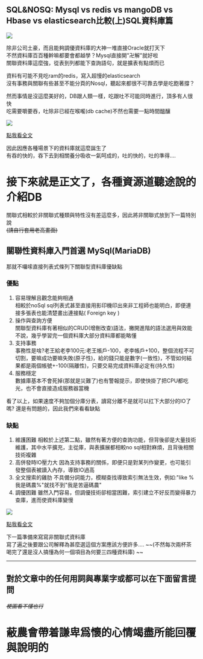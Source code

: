 ## SQL&NOSQ: Mysql vs redis vs mangoDB vs Hbase vs elasticsearch比較(上)SQL資料庫篇 


![](https://CY810912.github.io/th12img/allMysql.png)

除非公司土豪，而且能夠調優資料庫的大神一堆直接Oracle就打天下   
不然資料庫百百種幹嘛都要會都越學？Mysql直接開"卍解"就好啦  
關聯資料庫這麼強，從表到列都能下查詢語句，就是擴表有點煩而已  

資料有可能不見吃ram的redis，寫入超慢的elasticsearch  
沒有事務與關聯有些甚至不能分頁的Nosql，聽起來都很不可靠去學是吃飽著撐？

然而事情是沒這麼美好的，DB跟人類一樣，吃跟吐不可能同時進行，頂多有人很快  
吃需要嚼要吞，吐除非已經在喉嚨(db cache)不然也需要一點時間醞釀  

![](https://CY810912.github.io/th12img/dbcrash.jpg)


[點我看全文](https://www.facebook.com/itdogcom/posts/1283568385144888)

因此因應各種場景下的資料庫就這麼誕生了    
有吞的快的，吞下去到相關養分吸收一氣呵成的，吐的快的，吐的準得....  

# 接下來就是正文了，各種資源道聽途說的介紹DB  

關聯式相較於非關聯式種類與特性沒有差這麼多，因此將非關聯式放到下一篇特別說  
~~(請自行套用老高畫面)~~

## 關聯性資料庫入門首選 MySql(MariaDB)
那就不囉嗦直接列表式條列下關聯型資料庫優缺點

### 優點
1. 容易理解且觀念能夠相通  
    相較於noSql sql列表式甚至直接用影印機印出來非工程師也能明白，即便連接多張表也能清楚畫出連接點( Foreign key )
2. 操作與查詢方便  
    關聯型資料庫有著相似的CRUD(增刪改查)語法，撇開進階的語法選用與效能不說，幾乎學習完一個資料庫大部分資料庫都能略懂
3. 支持事務  
    事務性是啥?老王給老李100元:老王帳戶-100，老李帳戶+100，整個流程不可切割，要嘛成功要嘛失敗(原子性)，給的錢只能是數字(一致性)，不管如何結果都是兩個帳號+-100(隔離性)，只要交易完成資料庫必定有(持久性)
4. 服務穩定  
    數據庫基本不會死掉(那就是災難了)也有警報提示，即使快掛了把CPU都吃光，也不會直接造成服務器當機

看了以上，如果速度不夠加個分庫分表，讀寫分離不是就可以扛下大部分的IO了嗎?
還是有問題的，因此我們來看看缺點

### 缺點
1. 維護困難
    相較於上述第二點，雖然有著方便的查詢功能，但背後卻是大量技術維護，其中水平擴充，主從庫，與表擴展都相較no sql相對麻煩，且背後相關技術複雜
2. 高併發時IO壓力大
    因為支持事務的關係，即便只是對某列作變更，也可能引發整個表被讀入內存，導致IO過高
3. 全文搜索的雞肋
    不具備分詞能力，模糊查找導致索引無法生效，例如:"like %我是碼農%"就找不到"我是苦逼碼農"
4. 調優困難
    雖然入門容易，但調優技術卻相當困難，索引建立不好反而變得暴力查庫，進而使資料庫變慢

![](https://CY810912.github.io/th12img/carzyDB.jpg)

[點我看全文](https://www.facebook.com/itdogcom/posts/1385281961640196)

下一篇準備來寫寫非關聯式資料庫  
寫了遍之後要跟公司解釋為甚麼選這個方案應該方便許多....
~~(不然每次兩杯茶喝完了還是沒人搞懂為何一個項目為何要三四種資料庫)
~~

---

## 對於文章中的任何用詞與專業字或都可以在下面留言提問 
###### ~~梗圖看不懂也行~~
# 蔽農會帶着謙卑爲懷的心情竭盡所能回覆與說明的